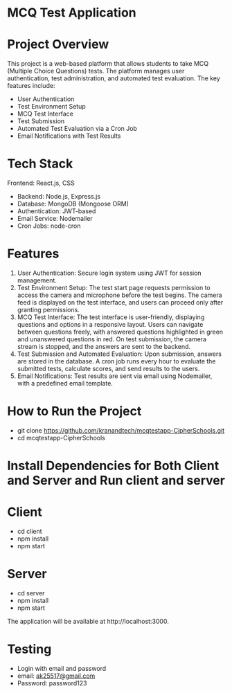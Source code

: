 # MCQ Test Application
# Project Overview
This project is a web-based platform that allows students to take MCQ (Multiple Choice Questions) tests. The platform manages user authentication, test administration, and automated test evaluation. The key features include:

- User Authentication
- Test Environment Setup
- MCQ Test Interface
- Test Submission
- Automated Test Evaluation via a Cron Job
- Email Notifications with Test Results
# Tech Stack
Frontend: React.js, CSS
- Backend: Node.js, Express.js
- Database: MongoDB (Mongoose ORM)
- Authentication: JWT-based
- Email Service: Nodemailer
- Cron Jobs: node-cron
# Features
1. User Authentication:
Secure login system using JWT for session management.
2. Test Environment Setup:
The test start page requests permission to access the camera and microphone before the test begins.
The camera feed is displayed on the test interface, and users can proceed only after granting permissions.
3. MCQ Test Interface:
The test interface is user-friendly, displaying questions and options in a responsive layout.
Users can navigate between questions freely, with answered questions highlighted in green and unanswered questions in red.
On test submission, the camera stream is stopped, and the answers are sent to the backend.
4. Test Submission and Automated Evaluation:
Upon submission, answers are stored in the database.
A cron job runs every hour to evaluate the submitted tests, calculate scores, and send results to the users.
5. Email Notifications:
Test results are sent via email using Nodemailer, with a predefined email template.
# How to Run the Project
- git clone https://github.com/kranandtech/mcqtestapp-CipherSchools.git
- cd mcqtestapp-CipherSchools
# Install Dependencies for Both Client and Server and Run client and server
# Client
- cd client
- npm install
- npm start
# Server
- cd server
- npm install
- npm start

The application will be available at http://localhost:3000.
# Testing
- Login with email and password
- email: ak25517@gmail.com
- Password: password123